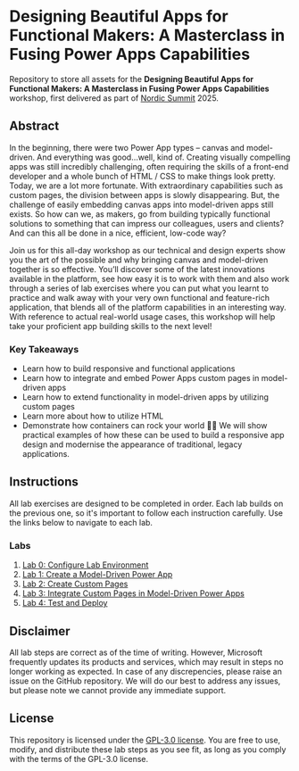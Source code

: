 # Designing Beautiful Apps for Functional Makers: A Masterclass in Fusing Power Apps Capabilities

Repository to store all assets for the **Designing Beautiful Apps for Functional Makers: A Masterclass in Fusing Power Apps Capabilities** workshop, first delivered as part of [Nordic Summit](https://nordicsummit.info/) 2025.

## Abstract

In the beginning, there were two Power App types – canvas and model-driven. And everything was good…well, kind of. Creating visually compelling apps was still incredibly challenging, often requiring the skills of a front-end developer and a whole bunch of HTML / CSS to make things look pretty. Today, we are a lot more fortunate. With extraordinary capabilities such as custom pages, the division between apps is slowly disappearing. But, the challenge of easily embedding canvas apps into model-driven apps still exists. So how can we, as makers, go from building typically functional solutions to something that can impress our colleagues, users and clients? And can this all be done in a nice, efficient, low-code way?

Join us for this all-day workshop as our technical and design experts show you the art of the possible and why bringing canvas and model-driven together is so effective. You’ll discover some of the latest innovations available in the platform, see how easy it is to work with them and also work through a series of lab exercises where you can put what you learnt to practice and walk away with your very own functional and feature-rich application, that blends all of the platform capabilities in an interesting way. With reference to actual real-world usage cases, this workshop will help take your proficient app building skills to the next level!

### Key Takeaways

- Learn how to build responsive and functional applications
- Learn how to integrate and embed Power Apps custom pages in model-driven apps
- Learn how to extend functionality in model-driven apps by utilizing custom pages
- Learn more about how to utilize HTML
- Demonstrate how containers can rock your world 🎸🤘 We will show practical examples of how these can be used to build a responsive app design and modernise the appearance of traditional, legacy applications.

## Instructions

All lab exercises are designed to be completed in order. Each lab builds on the previous one, so it's important to follow each instruction carefully. Use the links below to navigate to each lab.

### Labs

1. [Lab 0: Configure Lab Environment](./Lab0-ConfigureLabEnvironment.md)
2. [Lab 1: Create a Model-Driven Power App](./Lab1-CreateModelDrivenPowerApp.md)
3. [Lab 2: Create Custom Pages](./Lab2-CreateCustomPages.md)
4. [Lab 3: Integrate Custom Pages in Model-Driven Power Apps](./Lab3-IntegrateCustomPagesInModelDrivenPowerApps.md)
5. [Lab 4: Test and Deploy](./Lab4-TestAndDeploy.md)

## Disclaimer

All lab steps are correct as of the time of writing. However, Microsoft frequently updates its products and services, which may result in steps no longer working as expected. In case of any discrepencies, please raise an issue on the GitHub repository. We will do our best to address any issues, but please note we cannot provide any immediate support.

## License

This repository is licensed under the [GPL-3.0 license](./LICENSE). You are free to use, modify, and distribute these lab steps as you see fit, as long as you comply with the terms of the GPL-3.0 license.